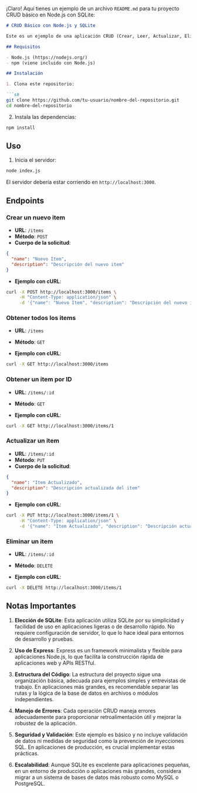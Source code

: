 ¡Claro! Aquí tienes un ejemplo de un archivo `README.md` para tu proyecto CRUD básico en Node.js con SQLite:

```markdown
# CRUD Básico con Node.js y SQLite

Este es un ejemplo de una aplicación CRUD (Crear, Leer, Actualizar, Eliminar) básica utilizando Node.js y SQLite. Este proyecto está diseñado para demostrar cómo construir una API RESTful simple con Express y una base de datos SQLite.

## Requisitos

- Node.js (https://nodejs.org/)
- npm (viene incluido con Node.js)

## Instalación

1. Clona este repositorio:

```sh
git clone https://github.com/tu-usuario/nombre-del-repositorio.git
cd nombre-del-repositorio
```

2. Instala las dependencias:

```sh
npm install
```

## Uso

1. Inicia el servidor:

```sh
node index.js
```

El servidor debería estar corriendo en `http://localhost:3000`.

## Endpoints

### Crear un nuevo item

- **URL**: `/items`
- **Método**: `POST`
- **Cuerpo de la solicitud**:

```json
{
  "name": "Nuevo Item",
  "description": "Descripción del nuevo item"
}
```

- **Ejemplo con cURL**:

```sh
curl -X POST http://localhost:3000/items \
     -H "Content-Type: application/json" \
     -d '{"name": "Nuevo Item", "description": "Descripción del nuevo item"}'
```

### Obtener todos los items

- **URL**: `/items`
- **Método**: `GET`

- **Ejemplo con cURL**:

```sh
curl -X GET http://localhost:3000/items
```

### Obtener un item por ID

- **URL**: `/items/:id`
- **Método**: `GET`

- **Ejemplo con cURL**:

```sh
curl -X GET http://localhost:3000/items/1
```

### Actualizar un item

- **URL**: `/items/:id`
- **Método**: `PUT`
- **Cuerpo de la solicitud**:

```json
{
  "name": "Item Actualizado",
  "description": "Descripción actualizada del item"
}
```

- **Ejemplo con cURL**:

```sh
curl -X PUT http://localhost:3000/items/1 \
     -H "Content-Type: application/json" \
     -d '{"name": "Item Actualizado", "description": "Descripción actualizada del item"}'
```

### Eliminar un item

- **URL**: `/items/:id`
- **Método**: `DELETE`

- **Ejemplo con cURL**:

```sh
curl -X DELETE http://localhost:3000/items/1
```

## Notas Importantes

1. **Elección de SQLite**: Esta aplicación utiliza SQLite por su simplicidad y facilidad de uso en aplicaciones ligeras o de desarrollo rápido. No requiere configuración de servidor, lo que lo hace ideal para entornos de desarrollo y pruebas.

2. **Uso de Express**: Express es un framework minimalista y flexible para aplicaciones Node.js, lo que facilita la construcción rápida de aplicaciones web y APIs RESTful.

3. **Estructura del Código**: La estructura del proyecto sigue una organización básica, adecuada para ejemplos simples y entrevistas de trabajo. En aplicaciones más grandes, es recomendable separar las rutas y la lógica de la base de datos en archivos o módulos independientes.

4. **Manejo de Errores**: Cada operación CRUD maneja errores adecuadamente para proporcionar retroalimentación útil y mejorar la robustez de la aplicación.

5. **Seguridad y Validación**: Este ejemplo es básico y no incluye validación de datos ni medidas de seguridad como la prevención de inyecciones SQL. En aplicaciones de producción, es crucial implementar estas prácticas.

6. **Escalabilidad**: Aunque SQLite es excelente para aplicaciones pequeñas, en un entorno de producción o aplicaciones más grandes, considera migrar a un sistema de bases de datos más robusto como MySQL o PostgreSQL.
